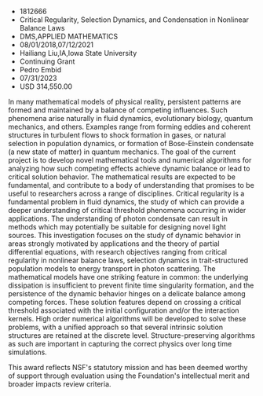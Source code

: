 
* 1812666
* Critical Regularity, Selection Dynamics, and Condensation in Nonlinear Balance Laws
* DMS,APPLIED MATHEMATICS
* 08/01/2018,07/12/2021
* Hailiang Liu,IA,Iowa State University
* Continuing Grant
* Pedro Embid
* 07/31/2023
* USD 314,550.00

In many mathematical models of physical reality, persistent patterns are formed
and maintained by a balance of competing influences. Such phenomena arise
naturally in fluid dynamics, evolutionary biology, quantum mechanics, and
others. Examples range from forming eddies and coherent structures in turbulent
flows to shock formation in gases, or natural selection in population dynamics,
or formation of Bose-Einstein condensate (a new state of matter) in quantum
mechanics. The goal of the current project is to develop novel mathematical
tools and numerical algorithms for analyzing how such competing effects achieve
dynamic balance or lead to critical solution behavior. The mathematical results
are expected to be fundamental, and contribute to a body of understanding that
promises to be useful to researchers across a range of disciplines. Critical
regularity is a fundamental problem in fluid dynamics, the study of which can
provide a deeper understanding of critical threshold phenomena occurring in
wider applications. The understanding of photon condensate can result in methods
which may potentially be suitable for designing novel light sources. This
investigation focuses on the study of dynamic behavior in areas strongly
motivated by applications and the theory of partial differential equations, with
research objectives ranging from critical regularity in nonlinear balance laws,
selection dynamics in trait-structured population models to energy transport in
photon scattering. The mathematical models have one striking feature in common:
the underlying dissipation is insufficient to prevent finite time singularity
formation, and the persistence of the dynamic behavior hinges on a delicate
balance among competing forces. These solution features depend on crossing a
critical threshold associated with the initial configuration and/or the
interaction kernels. High order numerical algorithms will be developed to solve
these problems, with a unified approach so that several intrinsic solution
structures are retained at the discrete level. Structure-preserving algorithms
as such are important in capturing the correct physics over long time
simulations.

This award reflects NSF's statutory mission and has been deemed worthy of
support through evaluation using the Foundation's intellectual merit and broader
impacts review criteria.
